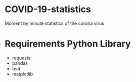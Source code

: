# COVID-19-statistics
Moment by minute statistics of the corona virus

<h1>Requirements Python Library</h1>
<ul>
  <li>requests</li>
  <li>pandas</li>
  <li>bs4</li>
  <li>matplotlib</li>
</ul>
